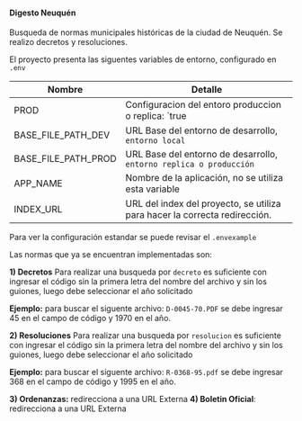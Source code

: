 #### Digesto Neuquén

Busqueda de normas municipales históricas de la ciudad de Neuquén. Se realizo decretos y resoluciones.

El proyecto presenta las siguentes variables de entorno, configurado en `.env`


Nombre                               | Detalle
-------------                        | -------------
PROD                                 | Configuracion del entoro produccion o replica: `true || false`
BASE_FILE_PATH_DEV                   | URL Base del entorno de desarrollo, `entorno local`
BASE_FILE_PATH_PROD                  | URL Base del entorno de desarrollo, `entorno replica o producción`
APP_NAME                             | Nombre de la aplicación, no se utiliza esta variable
INDEX_URL                            | URL del index del proyecto, se utiliza para hacer la correcta redirección.

Para ver la configuración estandar se puede revisar el `.envexample`

Las normas que ya se encuentran implementadas son:

<b>1) Decretos</b>
Para realizar una busqueda por `decreto` es suficiente con ingresar el código sin la primera letra del nombre del archivo y sin los guiones, luego debe seleccionar el año solicitado

<b>Ejemplo:</b> para buscar el siguente archivo: `D-0045-70.PDF` se debe ingresar 45 en el campo de código y 1970 en el año.

<b>2) Resoluciones</b>
Para realizar una busqueda por `resolucion` es suficiente con ingresar el código sin la primera letra del nombre del archivo y sin los guiones, luego debe seleccionar el año solicitado

<b>Ejemplo:</b> para buscar el siguente archivo: `R-0368-95.pdf` se debe ingresar 368 en el campo de código y 1995 en el año.

<b>3) Ordenanzas:</b> redirecciona a una URL Externa
<b>4) Boletin Oficial</b>: redirecciona a una URL Externa

